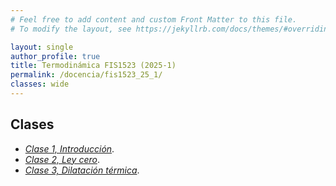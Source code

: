 ```yaml
---
# Feel free to add content and custom Front Matter to this file.
# To modify the layout, see https://jekyllrb.com/docs/themes/#overriding-theme-defaults

layout: single
author_profile: true
title: Termodinámica FIS1523 (2025-1)
permalink: /docencia/fis1523_25_1/
classes: wide
---
```



## Clases

* [_Clase 1, Introducción_](https://raw.githubusercontent.com/felipeisaule/felipeisaule.github.io/main/files/teaching/2025_1/fis1523/Clase1.pdf).
* [_Clase 2, Ley cero_](https://raw.githubusercontent.com/felipeisaule/felipeisaule.github.io/main/files/teaching/2025_1/fis1523/Clase2.pdf).
* [_Clase 3, Dilatación térmica_](https://raw.githubusercontent.com/felipeisaule/felipeisaule.github.io/main/files/teaching/2025_1/fis1523/Clase3.pdf).
